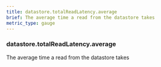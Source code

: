 ```yaml
---
title: datastore.totalReadLatency.average
brief: The average time a read from the datastore takes
metric_type: gauge
---
```

### datastore.totalReadLatency.average

The average time a read from the datastore takes